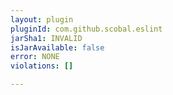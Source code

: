 ```yaml
---
layout: plugin
pluginId: com.github.scobal.eslint
jarSha1: INVALID
isJarAvailable: false
error: NONE
violations: []

---
```


